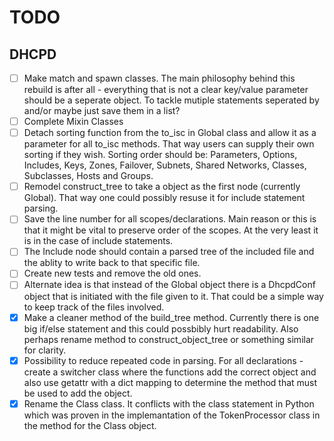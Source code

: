 # TODO

## DHCPD

* [ ] Make match and spawn classes. The main philosophy behind this rebuild is after all - everything that is not a clear key/value parameter should be a seperate object. To tackle mutiple statements seperated by and/or maybe just save them in a list?
* [ ] Complete Mixin Classes
* [ ] Detach sorting function from the to_isc in Global class and allow it as a parameter for all to_isc methods. That way users can supply their own sorting if they wish. Sorting order should be: Parameters, Options, Includes, Keys, Zones, Failover, Subnets, Shared Networks, Classes, Subclasses, Hosts and Groups.
* [ ] Remodel construct_tree to take a object as the first node (currently Global). That way one could possibly resuse it for include statement parsing.
* [ ] Save the line number for all scopes/declarations. Main reason or this is that it might be vital to preserve order of the scopes. At the very least it is in the case of include statements.
* [ ] The Include node should contain a parsed tree of the included file and the ablity to write back to that specific file.
* [ ] Create new tests and remove the old ones.
* [ ] Alternate idea is that instead of the Global object there is a DhcpdConf object that is initiated with the file given to it. That could be a simple way to keep track of the files involved.
* [x] Make a cleaner method of the build_tree method. Currently there is one big if/else statement and this could possbibly hurt readability. Also perhaps rename method to construct_object_tree or something similar for clarity.
* [x] Possibility to reduce repeated code in parsing. For all declarations - create a switcher class where the functions add the correct object and also use getattr with a dict mapping to determine the method that must be used to add the object.
* [x] Rename the Class class. It conflicts with the class statement in Python which was proven in the implemantation of the TokenProcessor class in the method for the Class object.
